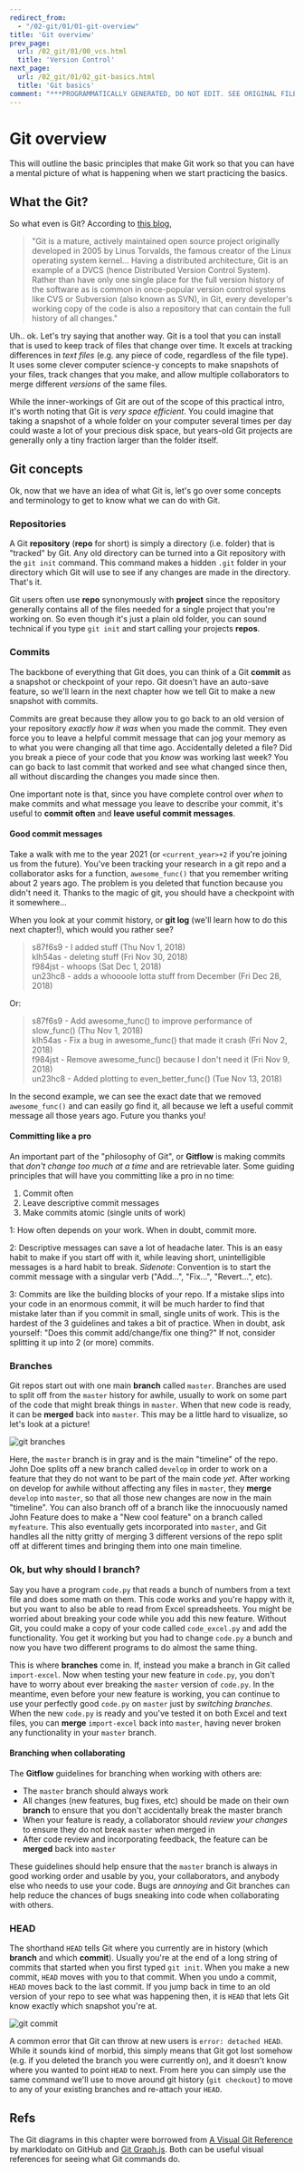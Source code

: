 ```yaml
---
redirect_from:
  - "/02-git/01/01-git-overview"
title: 'Git overview'
prev_page:
  url: /02_git/01/00_vcs.html
  title: 'Version Control'
next_page:
  url: /02_git/01/02_git-basics.html
  title: 'Git basics'
comment: "***PROGRAMMATICALLY GENERATED, DO NOT EDIT. SEE ORIGINAL FILES IN /content***"
---
```

# Git overview

This will outline the basic principles that make Git work so that you can have a mental picture of what is happening when we start practicing the basics.

## What the Git?

So what even is Git? According to [this blog](https://www.atlassian.com/git/tutorials/what-is-git),

> "Git is a mature, actively maintained open source project originally developed in 2005 by Linus Torvalds, the famous creator of the Linux operating system kernel... Having a distributed architecture, Git is an example of a DVCS (hence Distributed Version Control System). Rather than have only one single place for the full version history of the software as is common in once-popular version control systems like CVS or Subversion (also known as SVN), in Git, every developer's working copy of the code is also a repository that can contain the full history of all changes."

Uh.. ok. Let's try saying that another way. Git is a tool that you can install that is used to keep track of files that change over time. It excels at tracking differences in *text files* (e.g. any piece of code, regardless of the file type). It uses some clever computer science-y concepts to make snapshots of your files, track changes that you make, and allow multiple collaborators to merge different *versions* of the same files.

While the inner-workings of Git are out of the scope of this practical intro, it's worth noting that Git is *very space efficient*. You could imagine that taking a snapshot of a whole folder on your computer several times per day could waste a lot of your precious disk space, but years-old Git projects are generally only a tiny fraction larger than the folder itself.

## Git concepts

Ok, now that we have an idea of what Git is, let's go over some concepts and terminology to get to know what we can do with Git.

### Repositories

A Git **repository** (**repo** for short) is simply a directory (i.e. folder) that is "tracked" by Git. Any old directory can be turned into a Git repository with the `git init` command. This command makes a hidden `.git` folder in your directory which Git will use to see if any changes are made in the directory. That's it.

Git users often use **repo** synonymously with **project** since the repository generally contains all of the files needed for a single project that you're working on. So even though it's just a plain old folder, you can sound technical if you type `git init` and start calling your projects **repos**.

### Commits

The backbone of everything that Git does, you can think of a Git **commit** as a snapshot or checkpoint of your repo. Git doesn't have an auto-save feature, so we'll learn in the next chapter how we tell Git to make a new snapshot with commits.

Commits are great because they allow you to go back to an old version of your repository *exactly how it was* when you made the commit. They even force you to leave a helpful commit message that can jog your memory as to what you were changing all that time ago. Accidentally deleted a file? Did you break a piece of your code that you *know* was working last week? You can go back to last commit that worked and see what changed since then, all without discarding the changes you made since then.

One important note is that, since you have complete control over *when* to make commits and what message you leave to describe your commit, it's useful to **commit often** and **leave useful commit messages**.

#### Good commit messages

Take a walk with me to the year 2021 (or `<current_year>+2` if you're joining us from the future). You've been tracking your research in a git repo and a collaborator asks for a function, `awesome_func()` that you remember writing about 2 years ago. The problem is you deleted that function because you didn't need it. Thanks to the magic of git, you should have a checkpoint with it somewhere...

When you look at your commit history, or **git log** (we'll learn how to do this next chapter!), which would you rather see?

> s87f6s9 - I added stuff (Thu Nov 1, 2018)  
> klh54as - deleting stuff (Fri Nov 30, 2018)  
> f984jst - whoops (Sat Dec 1, 2018)  
> un23hc8 - adds a whoooole lotta stuff from December (Fri Dec 28, 2018)  

Or:

> s87f6s9 - Add awesome_func() to improve performance of slow_func() (Thu Nov 1, 2018)  
> klh54as - Fix a bug in awesome_func() that made it crash (Fri Nov 2, 2018)  
> f984jst - Remove awesome_func() because I don't need it (Fri Nov 9, 2018)  
> un23hc8 - Added plotting to even_better_func() (Tue Nov 13, 2018)  

In the second example, we can see the exact date that we removed `awesome_func()` and can easily go find it, all because we left a useful commit message all those years ago. Future you thanks you!

#### Committing like a pro

An important part of the "philosophy of Git", or **Gitflow** is making commits that *don't change too much at a time* and are retrievable later. Some guiding principles that will have you committing like a pro in no time:

1. Commit often
2. Leave descriptive commit messages
3. Make commits atomic (single units of work)

1: How often depends on your work. When in doubt, commit more.

2: Descriptive messages can save a lot of headache later. This is an easy habit to make if you start off with it, while leaving short, unintelligible messages is a hard habit to break. *Sidenote*: Convention is to start the commit message with a singular verb ("Add...", "Fix...", "Revert...", etc).

3: Commits are like the building blocks of your repo. If a mistake slips into your code in an enormous commit, it will be much harder to find that mistake later than if you commit in small, single units of work. This is the hardest of the 3 guidelines and takes a bit of practice. When in doubt, ask yourself: "Does this commit add/change/fix one thing?" If not, consider splitting it up into 2 (or more) commits.

### Branches

Git repos start out with one main **branch** called `master`. Branches are used to split off from the `master` history for awhile, usually to work on some part of the code that might break things in `master`. When that new code is ready, it can be **merged** back into `master`. This may be a little hard to visualize, so let's look at a picture!

![git branches](../../images/git_branches.png)

Here, the `master` branch is in gray and is the main "timeline" of the repo. John Doe splits off a new branch called `develop` in order to work on a feature that they do not want to be part of the main code *yet*. After working on develop for awhile without affecting any files in `master`, they **merge** `develop` into `master`, so that all those new changes are now in the main "timeline". You can also branch off of a branch like the innocuously named John Feature does to make a "New cool feature" on a branch called `myfeature`. This also eventually gets incorporated into `master`, and Git handles all the nitty gritty of merging 3 different versions of the repo split off at different times and bringing them into one main timeline.

### Ok, but why should I branch?

Say you have a program `code.py` that reads a bunch of numbers from a text file and does some math on them. This code works and you're happy with it, but you want to also be able to read from Excel spreadsheets. You might be worried about breaking your code while you add this new feature. Without Git, you could make a copy of your code called `code_excel.py` and add the functionality. You get it working but you had to change `code.py` a bunch and now you have two different programs to do almost the same thing.

This is where **branches** come in. If, instead you make a branch in Git called `import-excel`. Now when testing your new feature in `code.py`, you don't have to worry about ever breaking the `master` version of `code.py`. In the meantime, even before your new feature is working, you can continue to use your perfectly good `code.py` on `master` just by *switching branches*. When the new `code.py` is ready and you've tested it on both Excel and text files, you can **merge** `import-excel` back into `master`, having never broken any functionality in your `master` branch.

#### Branching when collaborating

The **Gitflow** guidelines for branching when working with others are:

- The `master` branch should always work
- All changes (new features, bug fixes, etc) should be made on their own **branch** to ensure that you don't accidentally break the master branch
- When your feature is ready, a collaborator should *review your changes* to ensure they do not break `master` when merged in
- After code review and incorporating feedback, the feature can be **merged** back into `master`

These guidelines should help ensure that the `master` branch is always in good working order and usable by you, your collaborators, and anybody else who needs to use your code. Bugs are *annoying* and Git branches can help reduce the chances of bugs sneaking into code when collaborating with others.

### HEAD

The shorthand `HEAD` tells Git where you currently are in history (which **branch** and which **commit**). Usually you're at the end of a long string of commits that started when you first typed `git init`. When you make a new commit, `HEAD` moves with you to that commit. When you undo a commit, `HEAD` moves back to the last commit. If you jump back in time to an old version of your repo to see what was happening then, it is `HEAD` that lets Git know exactly which snapshot you're at.

![git commit](../../images/commit.png)

A common error that Git can throw at new users is `error: detached HEAD`. While it sounds kind of morbid, this simply means that Git got lost somehow (e.g. if you deleted the branch you were currently on), and it doesn't know where you wanted to point `HEAD` to next. From here you can simply use the same command we'll use to move around git history (`git checkout`) to move to any of your existing branches and re-attach your `HEAD`.

## Refs

The Git diagrams in this chapter were borrowed from [A Visual Git Reference](http://marklodato.github.io/visual-git-guide/index-en.html) by marklodato on GitHub and [Git Graph.js](https://gitgraphjs.com). Both can be useful visual references for seeing what Git commands do.
